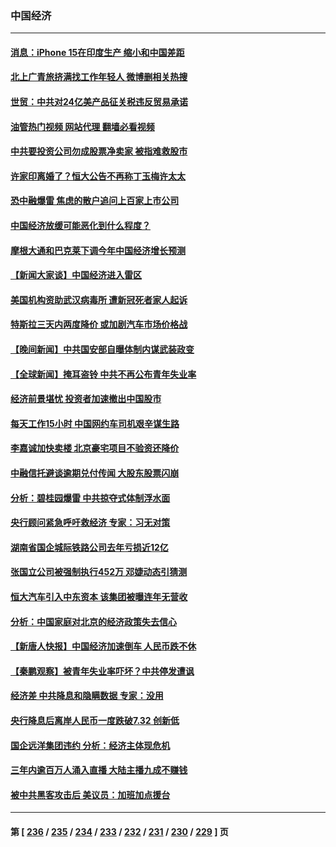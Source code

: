 ### 中国经济
---
#### [消息：iPhone 15在印度生产 缩小和中国差距](../../pages/ncid283/n14055298.md?08170445) 
#### [北上广青旅挤满找工作年轻人 微博删相关热搜](../../pages/ncid283/n14055224.md?08170445) 
#### [世贸：中共对24亿美产品征关税违反贸易承诺](../../pages/ncid283/n14055275.md?08170445) 
#### [油管热门视频 网站代理 翻墙必看视频](http://138.2.39.72:81/youtube.html?epic-marker?08170445)
#### [中共要投资公司勿成股票净卖家 被指难救股市](../../pages/ncid283/n14055260.md?08170445) 
#### [许家印离婚了？恒大公告不再称丁玉梅许太太](../../pages/ncid283/n14055258.md?08170445) 
#### [恐中融爆雷 焦虑的散户追问上百家上市公司](../../pages/ncid283/n14055254.md?08170445) 
#### [中国经济放缓可能恶化到什么程度？](../../pages/ncid283/n14055175.md?08170445) 
#### [摩根大通和巴克莱下调今年中国经济增长预测](../../pages/ncid283/n14055176.md?08170445) 
#### [【新闻大家谈】中国经济进入雷区](../../pages/ncid283/n14055177.md?08170445) 
#### [美国机构资助武汉病毒所 遭新冠死者家人起诉](../../pages/ncid283/n14055126.md?08170445) 
#### [特斯拉三天内两度降价 或加剧汽车市场价格战](../../pages/ncid283/n14055093.md?08170445) 
#### [【晚间新闻】中共国安部自曝体制内谋武装政变](../../pages/ncid283/n14054605.md?08170445) 
#### [【全球新闻】掩耳盗铃 中共不再公布青年失业率](../../pages/ncid283/n14054969.md?08170445) 
#### [经济前景堪忧 投资者加速撤出中国股市](../../pages/ncid283/n14054934.md?08170445) 
#### [每天工作15小时 中国网约车司机艰辛谋生路](../../pages/ncid283/n14054888.md?08170445) 
#### [李嘉诚加快卖楼 北京豪宅项目不验资还降价](../../pages/ncid283/n14054868.md?08170445) 
#### [中融信托避谈逾期兑付传闻 大股东股票闪崩](../../pages/ncid283/n14054754.md?08170445) 
#### [分析：碧桂园爆雷 中共掠夺式体制浮水面](../../pages/ncid283/n14054725.md?08170445) 
#### [央行顾问紧急呼吁救经济 专家：习无对策](../../pages/ncid283/n14054550.md?08170445) 
#### [湖南省国企城际铁路公司去年亏损近12亿](../../pages/ncid283/n14054768.md?08170445) 
#### [张国立公司被强制执行452万 邓婕动态引猜测](../../pages/ncid283/n14054675.md?08170445) 
#### [恒大汽车引入中东资本 该集团被曝连年无营收](../../pages/ncid283/n14054749.md?08170445) 
#### [分析：中国家庭对北京的经济政策失去信心](../../pages/ncid283/n14054656.md?08170445) 
#### [【新唐人快报】中国经济加速倒车 人民币跌不休](../../pages/ncid283/n14054716.md?08170445) 
#### [【秦鹏观察】被青年失业率吓坏？中共停发遭讽](../../pages/ncid283/n14054698.md?08170445) 
#### [经济差 中共降息和隐瞒数据 专家：没用](../../pages/ncid283/n14054606.md?08170445) 
#### [央行降息后离岸人民币一度跌破7.32 创新低](../../pages/ncid283/n14054622.md?08170445) 
#### [国企远洋集团违约 分析：经济主体现危机](../../pages/ncid283/n14054570.md?08170445) 
#### [三年内逾百万人涌入直播 大陆主播九成不赚钱](../../pages/ncid283/n14054527.md?08170445) 
#### [被中共黑客攻击后 美议员：加班加点援台](../../pages/ncid283/n14054542.md?08170445) 

---
#### 第 [ [236](./236.md?08170445) / [235](./235.md?08170445) / [234](./234.md?08170445) / [233](./233.md?08170445) / [232](./232.md?08170445) / [231](./231.md?08170445) / [230](./230.md?08170445) / [229](./229.md?08170445) ] 页
